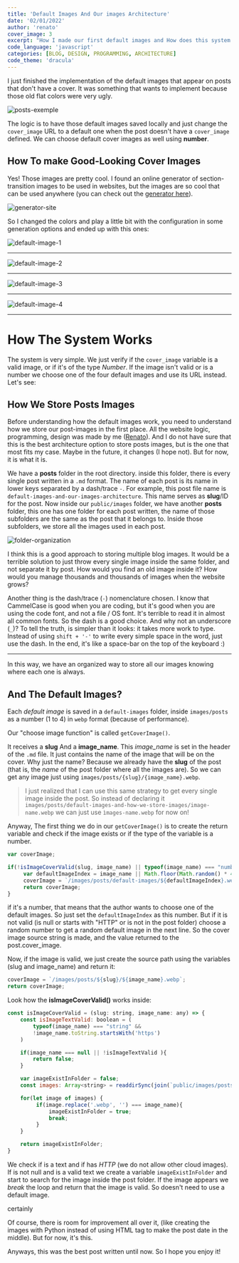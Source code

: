 ```yaml
---
title: 'Default Images And Our images Architecture'
date: '02/01/2022'
author: 'renato'
cover_image: 3
excerpt: "How I made our first default images and How does this system work behind the beauty"
code_language: 'javascript'
categories: [BLOG, DESIGN, PROGRAMMING, ARCHITECTURE]
code_theme: 'dracula'
---
```

I just finished the implementation of the default images that appear on posts that don't have a cover. It was something that wants to implement because those old flat colors were very ugly.

![posts-exemple](posts-exemple.webp)

The logic is to have those default images saved locally and just change the `cover_image` URL to a default one when the post doesn't have a `cover_image` defined. We can choose default cover images as well using **number**. 

## How To make Good-Looking Cover Images
Yes! Those images are pretty cool. I found an online generator of section-transition images to be used in websites, but the images are so cool that can be used anywhere (you can check out the [generator here](https://app.haikei.app/)).

![generator-site](generator-site.webp)

So I changed the colors and play a little bit with the configuration in some generation options and ended up with this ones:

![default-image-1](default-image-1.webp)

---

![default-image-2](default-image-2.webp)

---

![default-image-3](default-image-3.webp)

---

![default-image-4](default-image-4.webp)

---

# How The System Works

The system is very simple. We just verify if the `cover_image` variable is a valid image, or if it's of the type *Number*. If the image isn't valid or is a number we choose one of the four default images and use its URL instead. Let's see: 

## How We Store Posts Images

Before understanding how the default images work, you need to understand how we store our post-images in the first place. All the website logic, programming, design was made by me ([Renato](/team/renato)). And I do not have sure that this is the best architecture option to store posts images, but is the one that most fits my case. Maybe in the future, it changes (I hope not). But for now, it is what it is.

We have a **posts** folder in the root directory. inside this folder, there is every single post written in a `.md` format. The name of each post is its name in lower keys separated by a dash/trace `-`. For example, this post file name is `default-images-and-our-images-architecture`. This name serves as **slug**/ID for the post. Now inside our `public/images` folder, we have another **posts** folder, this one has one folder for each post written, the name of those subfolders are the same as the post that it belongs to. Inside those subfolders, we store all the images used in each post. 

![folder-organization](folder-organization.webp)

I think this is a good approach to storing multiple blog images. It would be a terrible solution to just throw every single image inside the same folder, and not separate it by post. How would you find an old image inside it? How would you manage thousands and thousands of images when the website grows?

Another thing is the dash/trace (`-`) nomenclature chosen. I know that CammelCase is good when you are coding, but it's good when you are using the code font, and not a file / OS font. It's terrible to read it in almost all common fonts. So the dash is a good choice. And why not an underscore (`_`)? To tell the truth, is simpler than it looks: it takes more work to type. Instead of using `shift + '-'` to write every simple space in the word, just use the dash. In the end, it's like a space-bar on the top of the keyboard :)

---

In this way, we have an organized way to store all our images knowing where each one is always.


## And The Default Images?

Each *default image* is saved in a `default-images` folder, inside `images/posts` as a number (1 to 4) in `webp` format (because of performance). 

Our "choose image function" is called `getCoverImage()`.

It receives a **slug** And a **image_name**. This *image_name* is set in the header of the `.md` file. It just contains the name of the image that will be on the cover. Why just the name? Because we already have the **slug** of the post (that is, the *name* of the post folder where all the images are). So we can get any image just using `images/posts/{slug}/{image_name}.webp`.

> I just realized that I can use this same strategy to get every single image inside the post. So instead of declaring it `images/posts/default-images-and-how-we-store-images/image-name.webp` we can just use `ìmages-name.webp` for now on!

Anyway, The first thing we do in our `getCoverImage()` is to create the return variable and check if the image exists or if the type of the variable is a number. 

```js
var coverImage;

if(!isImageCoverValid(slug, image_name) || typeof(image_name) === "number"){
	 var defaultImageIndex = image_name || Math.floor(Math.random() * 4) + 1;
	 coverImage = `/images/posts/default-images/${defaultImageIndex}.webp`;
	 return coverImage;
}
```

if it's a number, that means that the author wants to choose one of the default images. So just set the `defaultImageIndex` as this number. But if it is not valid (is null or starts with "HTTP" or is not in the post folder) choose a random number to get a random default image in the next line. So the cover image source string is made, and the value returned to the post.cover_image.

Now, if the image is valid, we just create the source path using the variables (slug and image_name) and return it:

```js
coverImage = `/images/posts/${slug}/${image_name}.webp`; 
return coverImage;
```

Look how the **isImageCoverValid()** works inside:

```js
const isImageCoverValid = (slug: string, image_name: any) => {
	const isImageTextValid: boolean = (
		typeof(image_name) === "string" && 
		!image_name.toString.startsWith('https')
	)

	if(image_name === null || !isImageTextValid ){
		return false;
	}

	var imageExistInFolder = false; 
	const images: Array<string> = readdirSync(join(`public/images/posts/${slug}`));

	for(let image of images) {
		 if(image.replace('.webp', '') === image_name){
			 imageExistInFolder = true;
			 break;
		 }
	}

	return imageExistInFolder;
}
```

We check if is a text and if has *HTTP* (we do not allow other cloud images). If is not null and is a valid text we create a variable `imageExistInFolder` and start to search for the image inside the post folder. If the image appears we *break* the loop and return that the image is valid. So doesn't need to use a default image. 


certainly

Of course, there is room for improvement all over it, (like creating the images with Python instead of using HTML tag to make the post date in the middle). But for now, it's this.

Anyways, this was the best post written until now. So I hope you enjoy it!